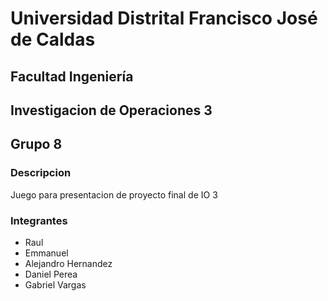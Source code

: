 # Universidad Distrital Francisco José de Caldas
## Facultad Ingeniería

## Investigacion de Operaciones 3
## Grupo 8

### Descripcion

Juego para presentacion de proyecto final de IO 3

### Integrantes

* Raul
* Emmanuel
* Alejandro Hernandez
* Daniel Perea
* Gabriel Vargas